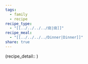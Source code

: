 ```yaml
---
tags:
  - family
  - recipe
recipe_type:
  - "[[../../../../烧|烧]]"
recipe_meal:
  - "[[../../../../Dinner|Dinner]]"
share: true
---
```

(recipe_detail:: )
